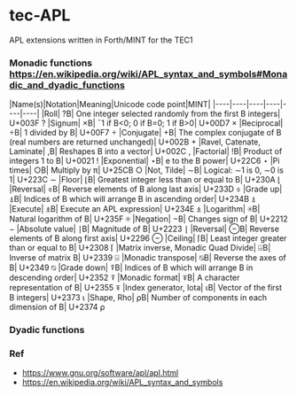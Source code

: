 # tec-APL
APL extensions written in Forth/MINT for the TEC1


### Monadic functions https://en.wikipedia.org/wiki/APL_syntax_and_symbols#Monadic_and_dyadic_functions

|Name(s)|Notation|Meaning|Unicode code point|MINT|
|----|----|----|----|----|----|
|Roll| ?B| One integer selected randomly from the first B integers| U+003F ?
|Signum| ×B| ¯1 if B<0; 0 if B=0; 1 if B>0| U+00D7 ×
|Reciprocal| ÷B| 1 divided by B| U+00F7 ÷
|Conjugate| +B| The complex conjugate of B (real numbers are returned unchanged)| U+002B +
|Ravel, Catenate, Laminate| ,B| Reshapes B into a vector| U+002C ,
|Factorial| !B| Product of integers 1 to B| U+0021 !
|Exponential| ⋆B| e to the B power| U+22C6 ⋆
|Pi times| ○B| Multiply by π| U+25CB ○
|Not, Tilde| ∼B| Logical: ∼1 is 0, ∼0 is 1| U+223C ∼
|Floor| ⌊B| Greatest integer less than or equal to B| U+230A ⌊
|Reversal| ⌽B| Reverse elements of B along last axis| U+233D ⌽
|Grade up| ⍋B| Indices of B which will arrange B in ascending order| U+234B ⍋
|Execute| ⍎B| Execute an APL expression| U+234E ⍎
|Logarithm| ⍟B| Natural logarithm of B| U+235F ⍟
|Negation| −B| Changes sign of B| U+2212 −
|Absolute value| ∣B| Magnitude of B| U+2223 ∣
|Reversal| ⊖B| Reverse elements of B along first axis| U+2296 ⊖
|Ceiling| ⌈B| Least integer greater than or equal to B| U+2308 ⌈
|Matrix inverse, Monadic Quad Divide| ⌹B| Inverse of matrix B| U+2339 ⌹
|Monadic transpose| ⍉B| Reverse the axes of B| U+2349 ⍉
|Grade down| ⍒B| Indices of B which will arrange B in descending order| U+2352 ⍒
|Monadic format| ⍕B| A character representation of B| U+2355 ⍕
|Index generator, Iota| ⍳B| Vector of the first B integers| U+2373 ⍳
|Shape, Rho| ⍴B| Number of components in each dimension of B| U+2374 ⍴



### Dyadic functions





### Ref
- https://www.gnu.org/software/apl/apl.html
- https://en.wikipedia.org/wiki/APL_syntax_and_symbols


